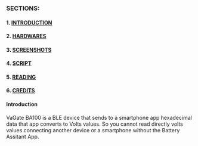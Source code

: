 ### SECTIONS:

#### 1. [INTRODUCTION](#Introduction)
#### 2. [HARDWARES](#Hardwares)
#### 3. [SCREENSHOTS](#Screenshots)
#### 4. [SCRIPT](#Script)
#### 5. [READING](#Reading)
#### 6. [CREDITS](#Credits)




#### <a name="Introduction"><a/>Introduction

VaGate BA100 is a BLE device that sends to a smartphone app hexadecimal data that app converts to Volts values. So you cannot read directly volts values 
connecting another device or  a smartphone without the Battery Assitant App.
